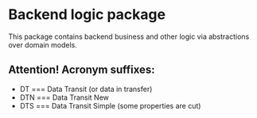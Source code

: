 # Backend logic package

This package contains backend business and other logic via abstractions over domain models.

## Attention! Acronym suffixes:

- DT === Data Transit (or data in transfer)
- DTN === Data Transit New
- DTS === Data Transit Simple (some properties are cut)